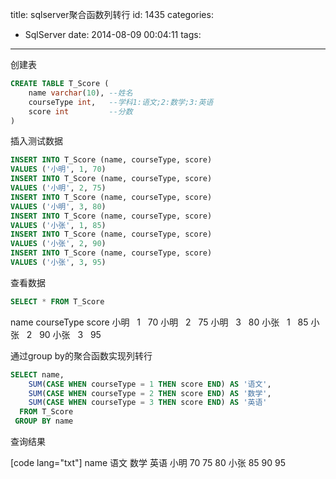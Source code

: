 title: sqlserver聚合函数列转行
id: 1435
categories:
  - SqlServer
date: 2014-08-09 00:04:11
tags:
---

创建表

```sql
CREATE TABLE T_Score (
	name varchar(10), --姓名
	courseType int,   --学科1:语文;2:数学;3:英语
	score int         --分数
)
```

插入测试数据

```sql
INSERT INTO T_Score (name, courseType, score)
VALUES ('小明', 1, 70)
INSERT INTO T_Score (name, courseType, score)
VALUES ('小明', 2, 75)
INSERT INTO T_Score (name, courseType, score)
VALUES ('小明', 3, 80)
INSERT INTO T_Score (name, courseType, score)
VALUES ('小张', 1, 85)
INSERT INTO T_Score (name, courseType, score)
VALUES ('小张', 2, 90)
INSERT INTO T_Score (name, courseType, score)
VALUES ('小张', 3, 95)
```

查看数据

```sql
SELECT * FROM T_Score
```

name courseType score
小明   1   70
小明   2   75
小明   3   80
小张   1   85
小张   2   90
小张   3   95

通过group by的聚合函数实现列转行

```sql
SELECT name,
	SUM(CASE WHEN courseType = 1 THEN score END) AS '语文',
	SUM(CASE WHEN courseType = 2 THEN score END) AS '数学',
	SUM(CASE WHEN courseType = 3 THEN score END) AS '英语'
  FROM T_Score
 GROUP BY name
```

查询结果

[code lang="txt"]
name     语文     数学     英语
小明     70     75     80
小张     85     90     95
```
